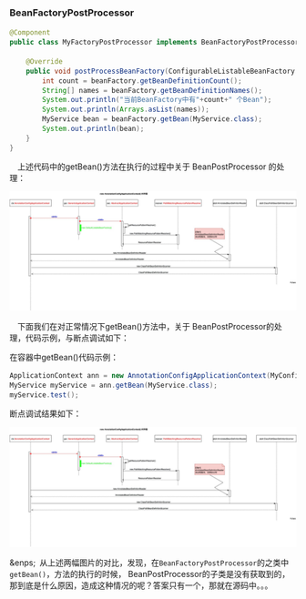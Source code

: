 ### BeanFactoryPostProcessor

```java
@Component
public class MyFactoryPostProcessor implements BeanFactoryPostProcessor {

	@Override
	public void postProcessBeanFactory(ConfigurableListableBeanFactory beanFactory) throws BeansException {
		int count = beanFactory.getBeanDefinitionCount();
		String[] names = beanFactory.getBeanDefinitionNames();
		System.out.println("当前BeanFactory中有"+count+" 个Bean");
		System.out.println(Arrays.asList(names));
		MyService bean = beanFactory.getBean(MyService.class);
		System.out.println(bean);
	}
}
```
&ensp;&ensp;上述代码中的getBean()方法在执行的过程中关于 BeanPostProcessor 的处理：

 <div align="center">
    <img src="https://github.com/FunCheney/spring/blob/master/spring-src-read/src/main/java/my/image/ioc/AnnotationConfigApplicationContext_init_sequence.jpg">
 </div>

 &ensp;&ensp;下面我们在对正常情况下getBean()方法中，关于 BeanPostProcessor的处理，代码示例，与断点调试如下：

 在容器中getBean()代码示例：
 ```java
ApplicationContext ann = new AnnotationConfigApplicationContext(MyConfig.class);
MyService myService = ann.getBean(MyService.class);
myService.test();
 ```
 断点调试结果如下：
<div align="center">
    <img src="https://github.com/FunCheney/spring/blob/master/spring-src-read/src/main/java/my/image/ioc/AnnotationConfigApplicationContext_init_sequence.jpg">
 </div>

&enps;&ensp;从上述两幅图片的对比，发现，在`BeanFactoryPostProcessor`的之类中 `getBean()`，方法的执行的时候，
BeanPostProcessor的子类是没有获取到的，那到底是什么原因，造成这种情况的呢？答案只有一个，那就在源码中。。。




